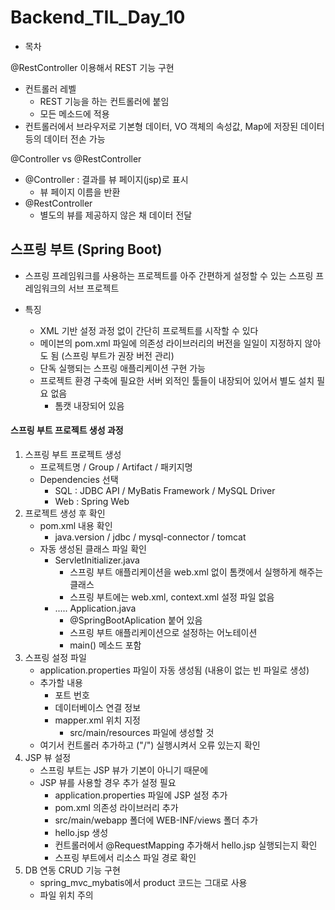 # Backend_TIL_Day_10



- 목차





@RestController 이용해서 REST 기능 구현

- 컨트롤러 레벨
  - REST 기능을 하는 컨트롤러에 붙임
  - 모든 메소드에 적용
- 컨트롤러에서 브라우저로 기본형 데이터, VO 객체의 속성값, Map에 저장된 데이터 등의 데이터 전손 가능



@Controller vs @RestController

- @Controller : 결과를 뷰 페이지(jsp)로 표시
  - 뷰 페이지 이름을 반환
- @RestController
  - 별도의 뷰를 제공하지 않은 채 데이터 전달





## 스프링 부트 (Spring Boot) 

- 스프링 프레임워크를 사용하는 프로젝트를 아주 간편하게 설정할 수 있는 
  스프링 프레임워크의 서브 프로젝트

  

- 특징

  - XML 기반 설정 과정 없이 간단히 프로젝트를 시작할 수 있다
  - 메이븐의 pom.xml 파일에 의존성 라이브러리의 버전을 일일이 지정하지 않아도 됨
    (스프링 부트가 권장 버전 관리)
  - 단독 실행되는 스프링 애플리케이션 구현 가능
  - 프로젝트 환경 구축에 필요한 서버 외적인 툴들이 내장되어 있어서 별도 설치 필요 없음
    - 톰캣 내장되어 있음



#### 스프링 부트 프로젝트 생성 과정

1. 스프링 부트 프로젝트 생성
   - 프로젝트명 / Group / Artifact / 패키지명
   - Dependencies 선택
     - SQL : JDBC API / MyBatis Framework / MySQL Driver
     - Web : Spring Web
2. 프로젝트 생성 후 확인
   - pom.xml 내용 확인
     - java.version / jdbc / mysql-connector / tomcat
   - 자동 생성된 클래스 파일 확인 
     - ServletInitializer.java
       - 스프링 부트 애플리케이션을 web.xml 없이 톰캣에서 실행하게 해주는 클래스
       - 스프링 부트에는 web.xml, context.xml 설정 파일 없음
     - ..... Application.java
       - @SpringBootAplication 붙어 있음
       - 스프링 부트 애플리케이션으로 설정하는 어노테이션
       - main() 메소드 포함
3. 스프링 설정 파일 
   - application.properties 파일이 자동 생성됨
     (내용이 없는 빈 파일로 생성)
   - 추가할 내용
     - 포트 번호
     - 데이터베이스 연결 정보
     - mapper.xml 위치 지정
       - src/main/resources 파일에 생성할 것
   - 여기서 컨트롤러 추가하고 ("/") 실행시켜서 오류 있는지 확인
4. JSP 뷰 설정
   - 스프링 부트는 JSP 뷰가 기본이 아니기 때문에
   - JSP 뷰를 사용할 경우 추가 설정 필요
     - application.properties 파일에 JSP 설정 추가
     - pom.xml 의존성 라이브러리 추가
     - src/main/webapp 폴더에 WEB-INF/views 폴더 추가
     - hello.jsp 생성
     - 컨트롤러에서 @RequestMapping 추가해서 hello.jsp 실행되는지 확인
     - 스프링 부트에서 리소스 파일 경로 확인
5. DB 연동 CRUD 기능 구현
   - spring_mvc_mybatis에서 product 코드는 그대로 사용
   - 파일 위치 주의



